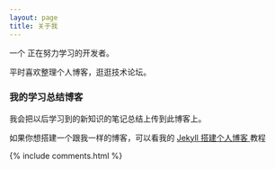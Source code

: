 ```yaml
---
layout: page
title: 关于我 
---
```


一个 正在努力学习的开发者。
<p>
平时喜欢整理个人博客，逛逛技术论坛。


<p>
<h3> 我的学习总结博客 </h3>  
<p>


我会把以后学习到的新知识的笔记总结上传到此博客上。

<p>
如果你想搭建一个跟我一样的博客，可以看我的 
<a href="/2016/10/jekyll_tutorials1/"> Jekyll 搭建个人博客 </a>
教程

<p>
<p> 

<p> 

<p> 


{% include comments.html %}

